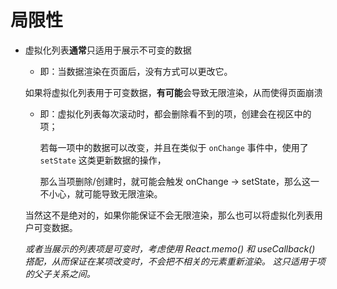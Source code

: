 



# 局限性

- 虚拟化列表**通常**只适用于展示不可变的数据

  - 即：当数据渲染在页面后，没有方式可以更改它。

  如果将虚拟化列表用于可变数据，**有可能**会导致无限渲染，从而使得页面崩溃

  - 即：虚拟化列表每次滚动时，都会删除看不到的项，创建会在视区中的项；

    若每一项中的数据可以改变，并且在类似于 `onChange` 事件中，使用了 `setState` 这类更新数据的操作，

    那么当项删除/创建时，就可能会触发 onChange -> setState，那么这一不小心，就可能导致无限渲染。

  当然这不是绝对的，如果你能保证不会无限渲染，那么也可以将虚拟化列表用户可变数据。

  *或者当展示的列表项是可变时，考虑使用 React.memo() 和 useCallback() 搭配，从而保证在某项改变时，不会把不相关的元素重新渲染。 这只适用于项的父子关系之间。*

​	
